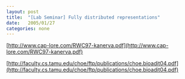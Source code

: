```yaml
---
layout: post
title:  "[Lab Seminar] Fully distributed representations"
date:   2005/01/27
categories: none
---
```






[http://www.cap-lore.com/RWC97-kanerva.pdf](http://www.cap-lore.com/RWC97-kanerva.pdf)



[http://faculty.cs.tamu.edu/choe/ftp/publications/choe.bioadit04.pdf](http://faculty.cs.tamu.edu/choe/ftp/publications/choe.bioadit04.pdf)



 

